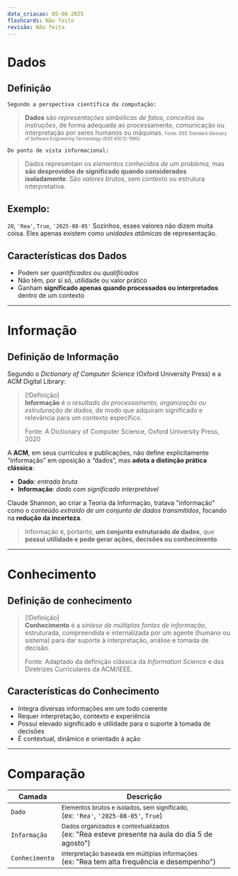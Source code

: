 ```yaml
---
data_criacao: 05-08-2025
flashcards: Não feito
revisão: Não feita
---
```

# Dados

## Definição

``Segundo a perspectiva científica da computação:``
> **Dados** são _representações simbólicas de fatos, conceitos ou instruções_, de forma adequada ao processamento, comunicação ou interpretação por seres humanos ou máquinas. <small style="font-size:70%">Fonte: IEEE Standard Glossary of Software Engineering Terminology (IEEE 610.12-1990)</small>

``Do ponto de vista informacional:``
> Dados representam os _elementos conhecidos de um problema_, mas **são desprovidos de significado quando considerados isoladamente**. São _valores brutos_, sem contexto ou estrutura interpretativa.
## Exemplo:

 `20`, `'Rea'`, `True`, `'2025-08-05'`
Sozinhos, esses valores não dizem muita coisa. Eles apenas existem como _unidades atômicas_ de representação.

## Características dos Dados

- Podem ser *quantificados* ou *qualificados*
- Não têm, por si só, utilidade ou valor prático
- Ganham **significado apenas quando processados ou interpretados** dentro de um contexto


---

# Informação
## Definição de Informação

Segundo o _Dictionary of Computer Science_ (Oxford University Press) e a ACM Digital Library:

> [!Definição]  
> **Informação** é o _resultado do processamento, organização ou estruturação de dados_, de modo que adquiram significado e relevância para um contexto específico.
> 
> Fonte: A Dictionary of Computer Science, Oxford University Press, 2020

A **ACM**, em seus currículos e publicações, não define explicitamente “informação” em oposição a “dados”, mas **adota a distinção prática clássica**:

- **Dado**: _entrada bruta_
- **Informação**: _dado com significado interpretável_

Claude Shannon, ao criar a Teoria da Informação, tratava "informação" como o conteúdo _extraído de um conjunto de dados transmitidos_, focando na **redução da incerteza**.

> Informação é, portanto, **um conjunto estruturado de dados**, que **possui utilidade e pode gerar ações, decisões ou conhecimento**.

---

# Conhecimento

## Definição de conhecimento

> [!Definição]  
> **Conhecimento** é a _síntese de múltiplas fontes de informação_, estruturada, compreendida e internalizada por um agente (humano ou sistema) para dar suporte à interpretação, análise e tomada de decisão.
> 
> Fonte: Adaptado da definição clássica da _Information Science_ e das Diretrizes Curriculares da ACM/IEEE.

## Características do Conhecimento

- Integra diversas informações em um todo coerente
- Requer interpretação, contexto e experiência
- Possui elevado significado e utilidade para o suporte à tomada de decisões
- É contextual, dinâmico e orientado à ação

---

# Comparação

| Camada         | Descrição                                                                                                      |
| -------------- | -------------------------------------------------------------------------------------------------------------- |
| `Dado`         | <small>Elementos brutos e isolados, sem significado,</small><br>(ex: `'Rea'`, `'2025-08-05'`, `True`)          |
| `Informação`   | <small>Dados organizados e contextualizados</small><br>(ex: "Rea esteve presente na aula do dia 5 de agosto")  |
| `Conhecimento` | <small>Interpretação baseada em múltiplas informações</small> <br>(ex: "Rea tem alta frequência e desempenho") |
